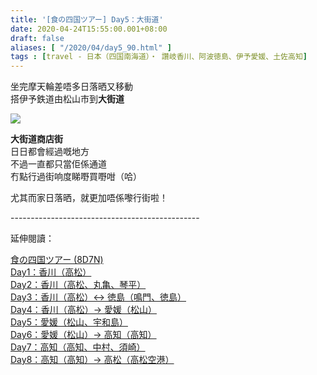 ```yaml
---
title: '[食の四国ツアー] Day5：大街道'
date: 2020-04-24T15:55:00.001+08:00
draft: false
aliases: [ "/2020/04/day5_90.html" ]
tags : [travel - 日本（四国南海道）・ 讚岐香川、阿波徳島、伊予愛媛、土佐高知]
---
```


坐完摩天輪差唔多日落晒又移動  
搭伊予鉄道由松山市到**大街道**  

![](/images/shikoku5j.jpg)

**大街道商店街**  
日日都會經過嘅地方  
不過一直都只當佢係通道  
冇點行過街响度睇嘢買嘢咁（哈）  
  
尤其而家日落晒，就更加唔係嚟行街啦！  
  
  
\-----------------------------------------------  
  

延伸閱讀：

[食の四国ツアー (8D7N)](https://www.hidie.net/2020/05/8d7n.html)  
[Day1：香川（高松）](https://www.hidie.net/2017/08/day1.html)  
[Day2：香川（高松、丸亀、琴平）](https://www.hidie.net/2017/08/day2.html)  
[Day3：香川（高松）↔ 徳島（鳴門、徳島）](https://www.hidie.net/2017/08/day3.html)  
[Day4：香川（高松）→ 愛媛（松山）](https://www.hidie.net/2017/08/day4.html)  
[Day5：愛媛（松山、宇和島）](https://www.hidie.net/2017/08/day5.html)  
[Day6：愛媛（松山）→ 高知（高知）](https://www.hidie.net/2017/08/day6.html)  
[Day7：高知（高知、中村、須崎）](https://www.hidie.net/2017/08/day7.html)  
[Day8：高知（高知）→ 高松（高松空港）](https://www.hidie.net/2017/08/day8.html)